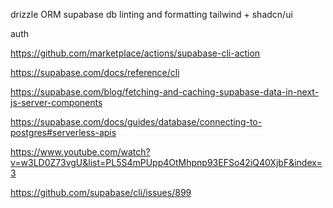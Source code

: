 drizzle ORM
supabase db
linting and formatting
tailwind + shadcn/ui

auth

https://github.com/marketplace/actions/supabase-cli-action

https://supabase.com/docs/reference/cli

https://supabase.com/blog/fetching-and-caching-supabase-data-in-next-js-server-components

https://supabase.com/docs/guides/database/connecting-to-postgres#serverless-apis

https://www.youtube.com/watch?v=w3LD0Z73vgU&list=PL5S4mPUpp4OtMhpnp93EFSo42iQ40XjbF&index=3

https://github.com/supabase/cli/issues/899
